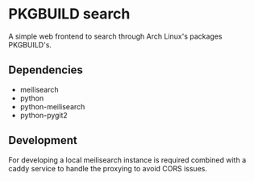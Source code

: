 # PKGBUILD search

A simple web frontend to search through Arch Linux's packages PKGBUILD's.

## Dependencies

* meilisearch
* python
* python-meilisearch
* python-pygit2

## Development

For developing a local meilisearch instance is required combined with a caddy
service to handle the proxying to avoid CORS issues.
